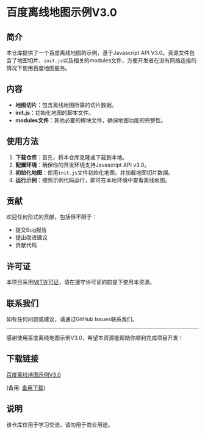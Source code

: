 # 百度离线地图示例V3.0

## 简介
本仓库提供了一个百度离线地图的示例，基于Javascript API V3.0。资源文件包含了地图切片、`init.js`以及相关的modules文件，方便开发者在没有网络连接的情况下使用百度地图服务。

## 内容
- **地图切片**：包含离线地图所需的切片数据。
- **init.js**：初始化地图的脚本文件。
- **modules文件**：其他必要的模块文件，确保地图功能的完整性。

## 使用方法
1. **下载仓库**：首先，将本仓库克隆或下载到本地。
2. **配置环境**：确保你的开发环境支持Javascript API v3.0。
3. **初始化地图**：使用`init.js`文件初始化地图，并加载地图切片数据。
4. **运行示例**：按照示例代码运行，即可在本地环境中查看离线地图。

## 贡献
欢迎任何形式的贡献，包括但不限于：
- 提交Bug报告
- 提出改进建议
- 贡献代码

## 许可证
本项目采用[MIT许可证](LICENSE)，请在遵守许可证的前提下使用本资源。

## 联系我们
如有任何问题或建议，请通过GitHub Issues联系我们。

---
感谢使用百度离线地图示例V3.0，希望本资源能帮助你顺利完成项目开发！

## 下载链接
[百度离线地图示例V3.0](https://pan.quark.cn/s/080c6900a81f) 

(备用: [备用下载](https://pan.baidu.com/s/1FnF9ZsfCIbXN2OYklVMirg?pwd=1234))

## 说明

该仓库仅用于学习交流，请勿用于商业用途。
